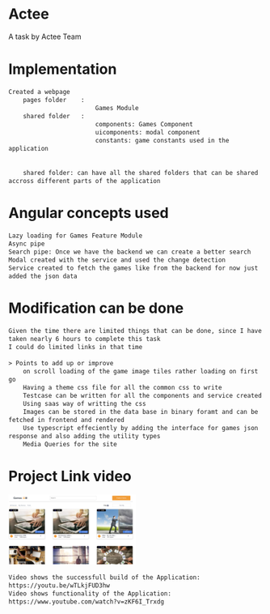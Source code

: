 # Actee
A task by Actee Team

# Implementation
    Created a webpage
        pages folder    :   
                            Games Module
        shared folder   :   
                            components: Games Component
                            uicomponents: modal component
                            constants: game constants used in the application


        shared folder: can have all the shared folders that can be shared accross different parts of the application

# Angular concepts used
    Lazy loading for Games Feature Module
    Async pipe
    Search pipe: Once we have the backend we can create a better search
    Modal created with the service and used the change detection
    Service created to fetch the games like from the backend for now just added the json data

# Modification can be done
    Given the time there are limited things that can be done, since I have taken nearly 6 hours to complete this task
    I could do limited links in that time

    > Points to add up or improve
        on scroll loading of the game image tiles rather loading on first go
        Having a theme css file for all the common css to write
        Testcase can be written for all the components and service created 
        Using saas way of writting the css
        Images can be stored in the data base in binary foramt and can be fetched in frontend and rendered
        Use typescript effeciently by adding the interface for games json response and also adding the utility types
        Media Queries for the site


# Project Link video

[<img src="src/assets/actee-final-project/project-snapshot2.png" width="50%">](https://www.youtube.com/watch?v=zKF6I_Trxdg "Click to see youtube video of Actee task")

    Video shows the successfull build of the Application: https://youtu.be/wTLkjFUD3hw
    Video shows functionality of the Application: https://www.youtube.com/watch?v=zKF6I_Trxdg